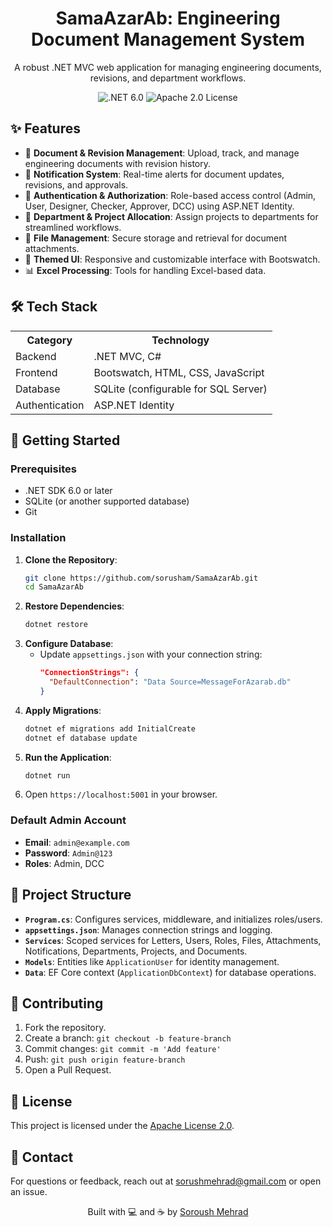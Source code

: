 <div align="center">
  <h1>SamaAzarAb: Engineering Document Management System</h1>
  <p>A robust .NET MVC web application for managing engineering documents, revisions, and department workflows.</p>
  <img src="https://img.shields.io/badge/.NET-6.0-blueviolet" alt=".NET 6.0">
  <img src="https://img.shields.io/badge/License-Apache%202.0-brightgreen" alt="Apache 2.0 License">
</div>

## ✨ Features
- 📄 **Document & Revision Management**: Upload, track, and manage engineering documents with revision history.
- 🔔 **Notification System**: Real-time alerts for document updates, revisions, and approvals.
- 🔐 **Authentication & Authorization**: Role-based access control (Admin, User, Designer, Checker, Approver, DCC) using ASP.NET Identity.
- 🏢 **Department & Project Allocation**: Assign projects to departments for streamlined workflows.
- 📎 **File Management**: Secure storage and retrieval for document attachments.
- 🎨 **Themed UI**: Responsive and customizable interface with Bootswatch.
- 📊 **Excel Processing**: Tools for handling Excel-based data.

## 🛠 Tech Stack
<table>
  <tr>
    <th>Category</th>
    <th>Technology</th>
  </tr>
  <tr>
    <td>Backend</td>
    <td>.NET MVC, C#</td>
  </tr>
  <tr>
    <td>Frontend</td>
    <td>Bootswatch, HTML, CSS, JavaScript</td>
  </tr>
  <tr>
    <td>Database</td>
    <td>SQLite (configurable for SQL Server)</td>
  </tr>
  <tr>
    <td>Authentication</td>
    <td>ASP.NET Identity</td>
  </tr>
</table>

## 🚀 Getting Started

### Prerequisites
- .NET SDK 6.0 or later
- SQLite (or another supported database)
- Git

### Installation
1. **Clone the Repository**:
   ```bash
   git clone https://github.com/sorusham/SamaAzarAb.git
   cd SamaAzarAb
   ```
2. **Restore Dependencies**:
   ```bash
   dotnet restore
   ```
3. **Configure Database**:
   - Update `appsettings.json` with your connection string:
     ```json
     "ConnectionStrings": {
       "DefaultConnection": "Data Source=MessageForAzarab.db"
     }
     ```
4. **Apply Migrations**:
   ```bash
   dotnet ef migrations add InitialCreate
   dotnet ef database update
   ```
5. **Run the Application**:
   ```bash
   dotnet run
   ```
6. Open `https://localhost:5001` in your browser.

### Default Admin Account
- **Email**: `admin@example.com`
- **Password**: `Admin@123`
- **Roles**: Admin, DCC

## 📂 Project Structure
- **`Program.cs`**: Configures services, middleware, and initializes roles/users.
- **`appsettings.json`**: Manages connection strings and logging.
- **`Services`**: Scoped services for Letters, Users, Roles, Files, Attachments, Notifications, Departments, Projects, and Documents.
- **`Models`**: Entities like `ApplicationUser` for identity management.
- **`Data`**: EF Core context (`ApplicationDbContext`) for database operations.

## 🤝 Contributing
1. Fork the repository.
2. Create a branch: `git checkout -b feature-branch`
3. Commit changes: `git commit -m 'Add feature'`
4. Push: `git push origin feature-branch`
5. Open a Pull Request.

## 📜 License
This project is licensed under the [Apache License 2.0](LICENSE).

## 📧 Contact
For questions or feedback, reach out at [sorushmehrad@gmail.com](mailto:sorushmehrad@gmail.com) or open an issue.

<div align="center">
  <p>Built with 💻 and ☕ by <a href="https://github.com/sorusham">Soroush Mehrad</a></p>
</div>
